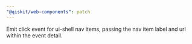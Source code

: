 ```yaml
---
"@qiskit/web-components": patch
---
```


Emit click event for ui-shell nav items, passing the nav item label and url within the event detail.
